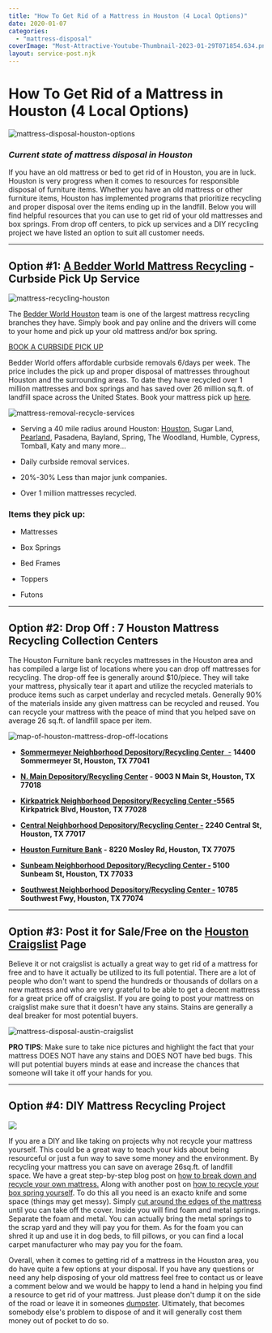 ```yaml
---
title: "How To Get Rid of a Mattress in Houston (4 Local Options)"
date: 2020-01-07
categories: 
  - "mattress-disposal"
coverImage: "Most-Attractive-Youtube-Thumbnail-2023-01-29T071854.634.png"
layout: service-post.njk
---
```


# How To Get Rid of a Mattress in Houston (4 Local Options)

![mattress-disposal-houston-options](/images/blog/Most-Attractive-Youtube-Thumbnail-2023-01-29T071854.634-1024x576.png)

### **_Current state of mattress disposal in Houston_**

If you have an old mattress or bed to get rid of in Houston, you are in luck. Houston is very progress when it comes to resources for responsible disposal of furniture items. Whether you have an old mattress or other furniture items, Houston has implemented programs that prioritize recycling and proper disposal over the items ending up in the landfill. Below you will find helpful resources that you can use to get rid of your old mattresses and box springs. From drop off centers, to pick up services and a DIY recycling project we have listed an option to suit all customer needs. 

* * *

## Option #1: [A Bedder World Mattress Recycling](https://www.abedderworld.com/houston-tx/) \- Curbside Pick Up Service

![mattress-recycling-houston](/images/blog/Screen-Shot-2023-01-29-at-7.20.22-AM-1024x481.png)

The [Bedder World Houston](https://www.abedderworld.com/houston-tx/) team is one of the largest mattress recycling branches they have. Simply book and pay online and the drivers will come to your home and pick up your old mattress and/or box spring.

[BOOK A CURBSIDE PICK UP](http://abedderworld.com/houston-tx/)

Bedder World offers affordable curbside removals 6/days per week. The price includes the pick up and proper disposal of mattresses throughout Houston and the surrounding areas. To date they have recycled over 1 million mattresses and box springs and has saved over 26 million sq.ft. of landfill space across the United States. Book your mattress pick up [here](https://www.abedderworld.com/houston-tx/).

![mattress-removal-recycle-services](/images/blog/Screen-Shot-2022-04-18-at-12.35.36-PM-1024x367.png)

- Serving a 40 mile radius around Houston: [Houston](https://www.abedderworld.com/houston-tx/), Sugar Land, [Pearland](https://www.abedderworld.com/mattress-disposal-pearland-tx/), Pasadena, Bayland, Spring, The Woodland, Humble, Cypress, Tomball, Katy and many more...

- Daily curbside removal services.

- 20%-30% Less than major junk companies.

- Over 1 million mattresses recycled.

### Items they pick up:

- Mattresses

- Box Springs

- Bed Frames

- Toppers

- Futons

* * *

## Option #2: Drop Off : 7 Houston Mattress Recycling Collection Centers

The Houston Furniture bank recycles mattresses in the Houston area and has compiled a large list of locations where you can drop off mattresses for recycling. The drop-off fee is generally around $10/piece. They will take your mattress, physically tear it apart and utilize the recycled materials to produce items such as carpet underlay and recycled metals. Generally 90% of the materials inside any given mattress can be recycled and reused. You can recycle your mattress with the peace of mind that you helped save on average 26 sq.ft. of landfill space per item. 

![map-of-houston-mattress-drop-off-locations](/images/blog/Screen-Shot-2020-01-07-at-9.36.22-AM-768x491.png)

- [**Sommermeyer Neighborhood Depository/Recycling Center**  -](https://www.houstontx.gov/solidwaste/sommermeyer.html) **14400 Sommermeyer St, Houston, TX 77041**

- **[N. Main Depository/Recycling Center](https://www.houstontx.gov/solidwaste/n_main.html) - 9003 N Main St, Houston, TX 77018**

- [**Kirkpatrick Neighborhood Depository/Recycling Center -**](https://www.houstontx.gov/solidwaste/kirkpatrick.html)**5565 Kirkpatrick Blvd, Houston, TX 77028**

- **[Central Neighborhood Depository/Recycling Center -](https://www.houstontx.gov/solidwaste/centralstreet.html) 2240 Central St, Houston, TX 77017**

- **[Houston Furniture Bank](https://houstonfurniturebank.org/programs-and-services/mattress-recycling/) -** **8220 Mosley Rd, Houston, TX 77075**

- **[Sunbeam Neighborhood Depository/Recycling Center -](https://www.houstontx.gov/solidwaste/sunbeam.html) 5100 Sunbeam St, Houston, TX 77033**

- [**Southwest Neighborhood Depository/Recycling Center -**](https://www.houstontx.gov/solidwaste/southwest.html) **10785 Southwest Fwy, Houston, TX 77074**

* * *

## Option #3: Post it for Sale/Free on the [Houston Craigslist](https://houston.craigslist.org/) Page

Believe it or not craigslist is actually a great way to get rid of a mattress for free and to have it actually be utilized to its full potential. There are a lot of people who don't want to spend the hundreds or thousands of dollars on a new mattress and who are very grateful to be able to get a decent mattress for a great price off of craigslist. If you are going to post your mattress on craigslist make sure that it doesn't have any stains. Stains are generally a deal breaker for most potential buyers. 

![mattress-disposal-austin-craigslist](/images/blog/Screen-Shot-2019-12-11-at-8.06.07-AM-768x628.png)

**PRO TIPS**: Make sure to take nice pictures and highlight the fact that your mattress DOES NOT have any stains and DOES NOT have bed bugs. This will put potential buyers minds at ease and increase the chances that someone will take it off your hands for you.

* * *

## Option #4: DIY Mattress Recycling Project

![](/images/blog/Screen-Shot-2019-04-08-at-1.56.55-PM-768x429.png)

If you are a DIY and like taking on projects why not recycle your mattress yourself. This could be a great way to teach your kids about being resourceful or just a fun way to save some money and the environment. By recycling your mattress you can save on average 26sq.ft. of landfill space. We have a great step-by-step blog post on [how to break down and recycle your own mattress.](https://www.abedderworld.com/how-to-recycle-a-mattress/) Along with another post on [how to recycle your box spring yourself](https://www.abedderworld.com/how-to-recycle-a-box-spring/). To do this all you need is an exacto knife and some space (things may get messy). Simply [cut around the edges of the mattress](https://www.abedderworld.com/how-to-cut-a-memory-foam-mattress.html/) until you can take off the cover. Inside you will find foam and metal springs. Separate the foam and metal. You can actually bring the metal springs to the scrap yard and they will pay you for them. As for the foam you can shred it up and use it in dog beds, to fill pillows, or you can find a local carpet manufacturer who may pay you for the foam.

Overall, when it comes to getting rid of a mattress in the Houston area, you do have quite a few options at your disposal. If you have any questions or need any help disposing of your old mattress feel free to contact us or leave a comment below and we would be happy to lend a hand in helping you find a resource to get rid of your mattress. Just please don't dump it on the side of the road or leave it in someones [dumpster](https://www.abedderworld.com/get-rid-of-a-mattress-by-throwing-it-in-the-dumpster.html/). Ultimately, that becomes somebody else's problem to dispose of and it will generally cost them money out of pocket to do so.
